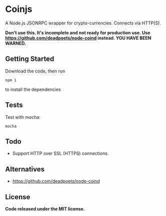 # Coinjs

A Node.js JSONRPC wrapper for crypto-currencies. Connects via HTTP(S).

**Don't use this. It's incomplete and not ready for production use. Use <https://github.com/deadpoets/node-coind> instead. YOU HAVE BEEN WARNED.**

## Getting Started

Download the code, then run

```npm i```

to install the dependencies

## Tests

Test with mocha:

```
mocha
```

## Todo

* Support HTTP over SSL (HTTPS) connections.

## Alternatives

* <https://github.com/deadpoets/node-coind>

## License

**Code released under the MIT license.**
